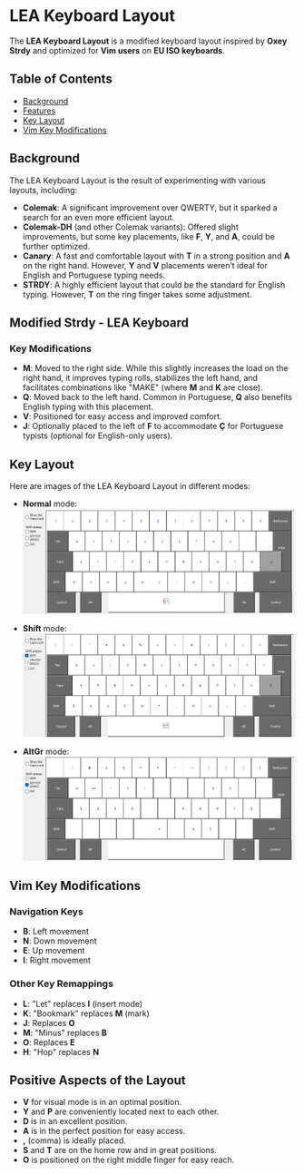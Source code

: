 # LEA Keyboard Layout

The **LEA Keyboard Layout** is a modified keyboard layout inspired by **Oxey Strdy** and optimized for **Vim users** on **EU ISO keyboards**. 

## Table of Contents

- [Background](#background)
- [Features](#features)
- [Key Layout](#key-layout)
- [Vim Key Modifications](#vim-key-modifications)

## Background

The LEA Keyboard Layout is the result of experimenting with various layouts, including:

- **Colemak**: A significant improvement over QWERTY, but it sparked a search for an even more efficient layout.
- **Colemak-DH** (and other Colemak variants): Offered slight improvements, but some key placements, like **F**, **Y**, and **A**, could be further optimized.
- **Canary**: A fast and comfortable layout with **T** in a strong position and **A** on the right hand. However, **Y** and **V** placements weren’t ideal for English and Portuguese typing needs.
- **STRDY**: A highly efficient layout that could be the standard for English typing. However, **T** on the ring finger takes some adjustment.

## Modified Strdy - LEA Keyboard

### Key Modifications
- **M**: Moved to the right side. While this slightly increases the load on the right hand, it improves typing rolls, stabilizes the left hand, and facilitates combinations like "MAKE" (where **M** and **K** are close).
- **Q**: Moved back to the left hand. Common in Portuguese, **Q** also benefits English typing with this placement.
- **V**: Positioned for easy access and improved comfort.
- **J**: Optionally placed to the left of **F** to accommodate **Ç** for Portuguese typists (optional for English-only users).

## Key Layout

Here are images of the LEA Keyboard Layout in different modes:

- **Normal** mode:
  ![LEA Keyboard Layout - Normal](./docs/images/normal.png)
  
- **Shift** mode:
  ![LEA Keyboard Layout - Shift](./docs/images/shift.png)
  
- **AltGr** mode:
  ![LEA Keyboard Layout - AltGr](./docs/images/altgr.png)

## Vim Key Modifications

### Navigation Keys
- **B**: Left movement
- **N**: Down movement
- **E**: Up movement
- **I**: Right movement

### Other Key Remappings
- **L**: "Let" replaces **I** (insert mode)
- **K**: "Bookmark" replaces **M** (mark)
- **J**: Replaces **O**
- **M**: "Minus" replaces **B**
- **O**: Replaces **E**
- **H**: "Hop" replaces **N**

## Positive Aspects of the Layout
- **V** for visual mode is in an optimal position.
- **Y** and **P** are conveniently located next to each other.
- **D** is in an excellent position.
- **A** is in the perfect position for easy access.
- **,** (comma) is ideally placed.
- **S** and **T** are on the home row and in great positions.
- **O** is positioned on the right middle finger for easy reach.
